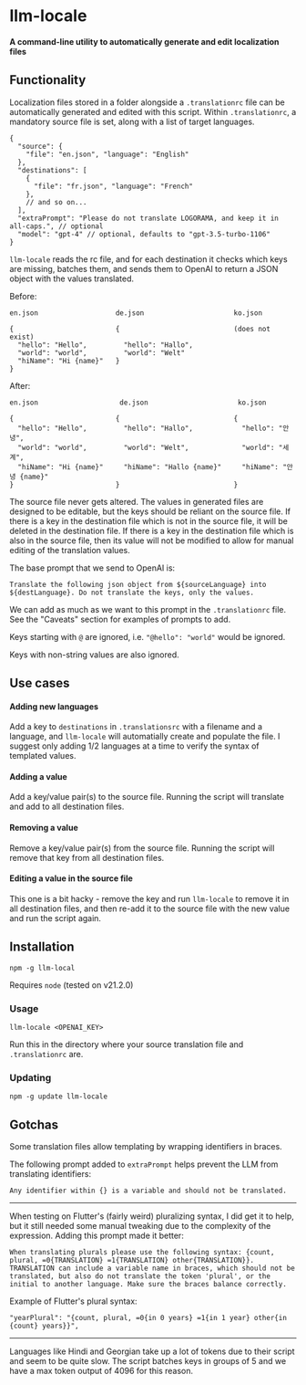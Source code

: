 # llm-locale

#### A command-line utility to automatically generate and edit localization files

## Functionality

Localization files stored in a folder alongside a `.translationrc` file can be automatically generated and edited with this script. Within `.translationrc`, a mandatory source file is set, along with a list of target languages.

```
{
  "source": {
    "file": "en.json", "language": "English"
  },
  "destinations": [
    {
      "file": "fr.json", "language": "French"
    },
    // and so on...
  ],
  "extraPrompt": "Please do not translate LOGORAMA, and keep it in all-caps.", // optional
  "model": "gpt-4" // optional, defaults to "gpt-3.5-turbo-1106"
}
```

`llm-locale` reads the rc file, and for each destination it checks which keys are missing, batches them, and sends them to OpenAI to return a JSON object with the values translated.

Before:

```
en.json                   de.json                      ko.json

{                         {                            (does not exist)
  "hello": "Hello",         "hello": "Hallo",
  "world": "world",         "world": "Welt"
  "hiName": "Hi {name}"   }
}
```

After:

```
en.json                    de.json                      ko.json

{                         {                            {
  "hello": "Hello",         "hello": "Hallo",            "hello": "안녕",
  "world": "world",         "world": "Welt",             "world": "세계",
  "hiName": "Hi {name}"     "hiName": "Hallo {name}"     "hiName": "안녕 {name}"
}                         }                            }
```

The source file never gets altered. The values in generated files are designed to be editable, but the keys should be reliant on the source file. If there is a key in the destination file which is not in the source file, it will be deleted in the destination file. If there is a key in the destination file which is also in the source file, then its value will not be modified to allow for manual editing of the translation values.

The base prompt that we send to OpenAI is:

```
Translate the following json object from ${sourceLanguage} into ${destLanguage}. Do not translate the keys, only the values.
```

We can add as much as we want to this prompt in the `.translationrc` file. See the "Caveats" section for examples of prompts to add.

Keys starting with `@` are ignored, i.e. `"@hello": "world"` would be ignored.

Keys with non-string values are also ignored.

## Use cases

#### Adding new languages

Add a key to `destinations` in `.translationsrc` with a filename and a language, and `llm-locale` will automatially create and populate the file. I suggest only adding 1/2 languages at a time to verify the syntax of templated values.

#### Adding a value

Add a key/value pair(s) to the source file. Running the script will translate and add to all destination files.

#### Removing a value

Remove a key/value pair(s) from the source file. Running the script will remove that key from all destination files.

#### Editing a value in the source file

This one is a bit hacky - remove the key and run `llm-locale` to remove it in all destination files, and then re-add it to the source file with the new value and run the script again.

## Installation

`npm -g llm-local`

Requires `node` (tested on v21.2.0)

### Usage

`llm-locale <OPENAI_KEY>`

Run this in the directory where your source translation file and `.translationrc` are.

### Updating

`npm -g update llm-locale`

## Gotchas

Some translation files allow templating by wrapping identifiers in braces.

The following prompt added to `extraPrompt` helps prevent the LLM from translating identifiers:

```
Any identifier within {} is a variable and should not be translated.
```

---

When testing on Flutter's (fairly weird) pluralizing syntax, I did get it to help, but it still needed some manual tweaking due to the complexity of the expression. Adding this prompt made it better:

```
When translating plurals please use the following syntax: {count, plural, =0{TRANSLATION} =1{TRANSLATION} other{TRANSLATION}}. TRANSLATION can include a variable name in braces, which should not be translated, but also do not translate the token 'plural', or the initial to another language. Make sure the braces balance correctly.
```

Example of Flutter's plural syntax:

```
"yearPlural": "{count, plural, =0{in 0 years} =1{in 1 year} other{in {count} years}}",
```

---

Languages like Hindi and Georgian take up a lot of tokens due to their script and seem to be quite slow. The script batches keys in groups of 5 and we have a max token output of 4096 for this reason.
